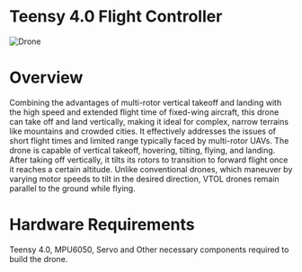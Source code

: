# Teensy 4.0 Flight Controller

![Drone](https://github.com/YashSonawane31/FlightController/assets/115136311/1de6f7a1-1406-4831-91cd-606e1368323d)

# Overview
Combining the advantages of multi-rotor vertical takeoff and landing with the high speed and extended flight time of fixed-wing aircraft, this drone can take off and land vertically, making it ideal for complex, narrow terrains like mountains and crowded cities. It effectively addresses the issues of short flight times and limited range typically faced by multi-rotor UAVs. The drone is capable of vertical takeoff, hovering, tilting, flying, and landing. After taking off vertically, it tilts its rotors to transition to forward flight once it reaches a certain altitude. Unlike conventional drones, which maneuver by varying motor speeds to tilt in the desired direction, VTOL drones remain parallel to the ground while flying.

# Hardware Requirements
Teensy 4.0, MPU6050, Servo and Other necessary components required to build the drone.
